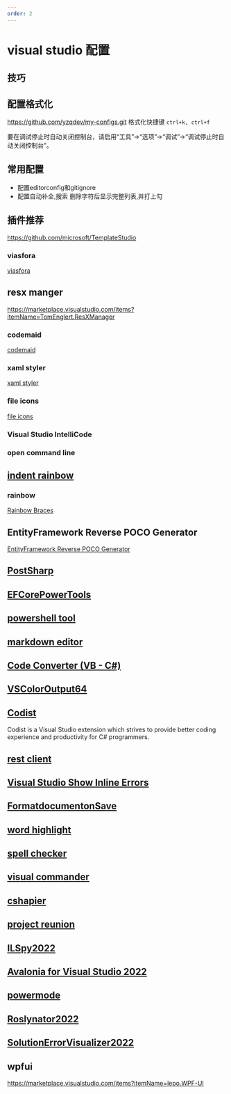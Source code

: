```yaml
---
order: 2
---
```

# visual studio 配置

## 技巧

## 配置格式化

<https://github.com/yzqdev/my-configs.git>
格式化快捷键  `ctrl+k, ctrl+f`

要在调试停止时自动关闭控制台，请启用“工具”->“选项”->“调试”->“调试停止时自动关闭控制台”。

## 常用配置

- 配置editorconfig和gitignore
- 配置自动补全,搜索 删除字符后显示完整列表,并打上勾

## 插件推荐

<https://github.com/microsoft/TemplateStudio>

### viasfora

[viasfora](https://marketplace.visualstudio.com/items?itemName=TomasRestrepo.Viasfora)

## resx manger

<https://marketplace.visualstudio.com/items?itemName=TomEnglert.ResXManager>

### codemaid

[codemaid](https://marketplace.visualstudio.com/items?itemName=SteveCadwallader.CodeMaidVS2022)

### xaml styler

[xaml styler](https://marketplace.visualstudio.com/items?itemName=TeamXavalon.XAMLStyler2022)

### file icons

[file icons](https://marketplace.visualstudio.com/items?itemName=MadsKristensen.FileIcons)

### Visual Studio IntelliCode

### open command line

## [indent rainbow](https://marketplace.visualstudio.com/items?itemName=chingucoding.IndentRainbow)

### rainbow

[Rainbow Braces](https://marketplace.visualstudio.com/items?itemName=MadsKristensen.RainbowBraces)

## EntityFramework Reverse POCO Generator

[EntityFramework Reverse POCO Generator](https://marketplace.visualstudio.com/items?itemName=SimonHughes.EntityFrameworkReversePOCOGenerator)

## [PostSharp](https://marketplace.visualstudio.com/items?itemName=PostSharpTechnologies.PostSharp)

## [EFCorePowerTools](https://marketplace.visualstudio.com/items?itemName=ErikEJ.EFCorePowerTools)

## [powershell tool](https://marketplace.visualstudio.com/items?itemName=AdamRDriscoll.PowerShellToolsforVisualStudio2017-18561)

## [markdown editor](https://marketplace.visualstudio.com/items?itemName=MadsKristensen.MarkdownEditor2)

## [Code Converter (VB - C#)](https://marketplace.visualstudio.com/items?itemName=SharpDevelopTeam.CodeConverter)

## [VSColorOutput64](https://marketplace.visualstudio.com/items?itemName=MikeWard-AnnArbor.VSColorOutput64)

## [Codist](https://marketplace.visualstudio.com/items?itemName=wmj.Codist)

Codist is a Visual Studio extension which strives to provide better coding experience and productivity for C# programmers.

## [rest client](https://marketplace.visualstudio.com/items?itemName=MadsKristensen.RestClient)

## [Visual Studio Show Inline Errors](https://marketplace.visualstudio.com/items?itemName=AlexanderGayko.ShowInlineErrors&ssr=false#overview)

## [FormatdocumentonSave](https://marketplace.visualstudio.com/items?itemName=mynkow.FormatdocumentonSave)

## [word highlight](https://marketplace.visualstudio.com/items?itemName=TrungKienPhan.WordHighlight-18439)

## [spell checker](https://marketplace.visualstudio.com/items?itemName=EWoodruff.VisualStudioSpellCheckerVS2022andLater)

## [visual commander](https://marketplace.visualstudio.com/items?itemName=SergeyVlasov.VisualCommander)

## [cshapier](https://marketplace.visualstudio.com/items?itemName=csharpier.CSharpier)

## [project reunion](https://marketplace.visualstudio.com/items?itemName=ProjectReunion.MicrosoftProjectReunion)

## [ILSpy2022](https://marketplace.visualstudio.com/items?itemName=SharpDevelopTeam.ILSpy2022)

## [Avalonia for Visual Studio 2022](https://marketplace.visualstudio.com/items?itemName=AvaloniaTeam.AvaloniaVS)

## [powermode](https://marketplace.visualstudio.com/items?itemName=BigEgg.PowerMode)

## [Roslynator2022](https://marketplace.visualstudio.com/items?itemName=josefpihrt.Roslynator2022)

## [SolutionErrorVisualizer2022](https://marketplace.visualstudio.com/items?itemName=VisualStudioPlatformTeam.SolutionErrorVisualizer2022)

## wpfui
<https://marketplace.visualstudio.com/items?itemName=lepo.WPF-UI>
